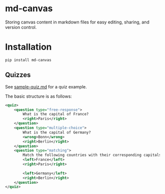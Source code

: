 # md-canvas
Storing canvas content in markdown files for easy editing, sharing, and version control.

# Installation

```
pip install md-canvas
```



## Quizzes

See [sample-quiz.md](markdown-files/sample-quiz.md) for a quiz example.

The basic structure is as follows:
```xml
<quiz>
    <question type="free-response">
        What is the capital of France?
        <right>Paris</right>
    </question>
    <question type="multiple-choice">
        What is the capital of Germany?
        <wrong>Bonn</wrong>
        <right>Berlin</right>
    </question>
    <question type="matching">
        Match the following countries with their corresponding capitals.
		<left>France</left>
		<right>Paris</right>
		
		<left>Germany</left>
		<right>Berlin</right>
    </question>
</quiz>
```

